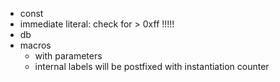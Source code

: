 - const
- immediate literal: check for > 0xff !!!!!
- db
- macros 
    - with parameters
    - internal labels will be postfixed with instantiation counter
